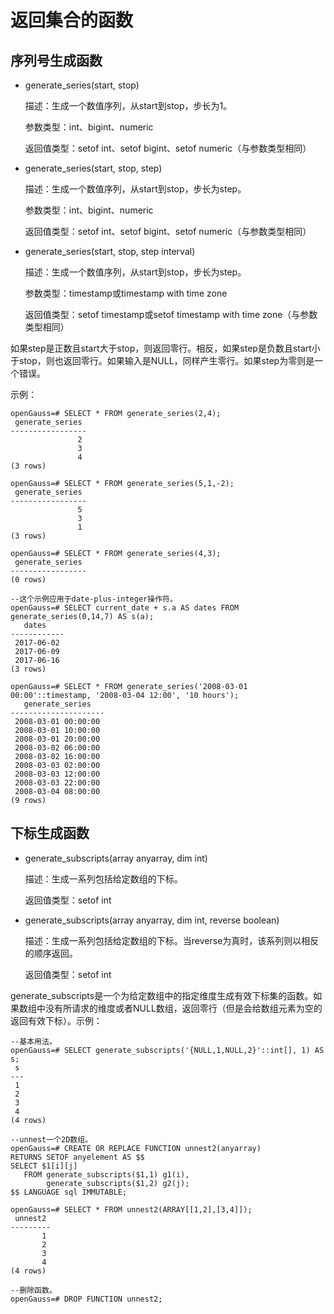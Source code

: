 # 返回集合的函数<a name="ZH-CN_TOPIC_0242370449"></a>

## 序列号生成函数<a name="zh-cn_topic_0237121985_zh-cn_topic_0059779332_sfde916b05a3b4024b5cddf1ccf83a8f2"></a>

-   generate\_series\(start, stop\)

    描述：生成一个数值序列，从start到stop，步长为1。

    参数类型：int、bigint、numeric

    返回值类型：setof int、setof bigint、setof numeric（与参数类型相同）

-   generate\_series\(start, stop, step\)

    描述：生成一个数值序列，从start到stop，步长为step。

    参数类型：int、bigint、numeric

    返回值类型：setof int、setof bigint、setof numeric（与参数类型相同）

-   generate\_series\(start, stop, step interval\)

    描述：生成一个数值序列，从start到stop，步长为step。

    参数类型：timestamp或timestamp with time zone

    返回值类型：setof timestamp或setof timestamp with time zone（与参数类型相同）


如果step是正数且start大于stop，则返回零行。相反，如果step是负数且start小于stop，则也返回零行。如果输入是NULL，同样产生零行。如果step为零则是一个错误。

示例：

```
openGauss=# SELECT * FROM generate_series(2,4);
 generate_series
-----------------
               2
               3
               4
(3 rows)

openGauss=# SELECT * FROM generate_series(5,1,-2);
 generate_series
-----------------
               5
               3
               1
(3 rows)

openGauss=# SELECT * FROM generate_series(4,3);
 generate_series
-----------------
(0 rows)

--这个示例应用于date-plus-integer操作符。
openGauss=# SELECT current_date + s.a AS dates FROM generate_series(0,14,7) AS s(a);
   dates
------------
 2017-06-02
 2017-06-09
 2017-06-16
(3 rows)

openGauss=# SELECT * FROM generate_series('2008-03-01 00:00'::timestamp, '2008-03-04 12:00', '10 hours');
   generate_series   
---------------------
 2008-03-01 00:00:00
 2008-03-01 10:00:00
 2008-03-01 20:00:00
 2008-03-02 06:00:00
 2008-03-02 16:00:00
 2008-03-03 02:00:00
 2008-03-03 12:00:00
 2008-03-03 22:00:00
 2008-03-04 08:00:00
(9 rows)
```

## 下标生成函数<a name="zh-cn_topic_0237121985_zh-cn_topic_0059779332_s25da07a4e3f84281af7e30b081b29a88"></a>

-   generate\_subscripts\(array anyarray, dim int\)

    描述：生成一系列包括给定数组的下标。

    返回值类型：setof int

-   generate\_subscripts\(array anyarray, dim int, reverse boolean\)

    描述：生成一系列包括给定数组的下标。当reverse为真时，该系列则以相反的顺序返回。

    返回值类型：setof int


generate\_subscripts是一个为给定数组中的指定维度生成有效下标集的函数。如果数组中没有所请求的维度或者NULL数组，返回零行（但是会给数组元素为空的返回有效下标）。示例：

```
--基本用法。
openGauss=# SELECT generate_subscripts('{NULL,1,NULL,2}'::int[], 1) AS s;
 s 
---
 1
 2
 3
 4
(4 rows)
```

```
--unnest一个2D数组。
openGauss=# CREATE OR REPLACE FUNCTION unnest2(anyarray)
RETURNS SETOF anyelement AS $$
SELECT $1[i][j]
   FROM generate_subscripts($1,1) g1(i),
        generate_subscripts($1,2) g2(j);
$$ LANGUAGE sql IMMUTABLE;

openGauss=# SELECT * FROM unnest2(ARRAY[[1,2],[3,4]]);
 unnest2 
---------
       1
       2
       3
       4
(4 rows)

--删除函数。
openGauss=# DROP FUNCTION unnest2;
```

